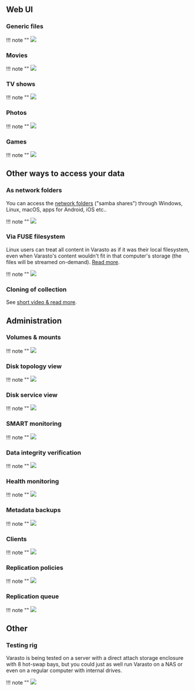 
Web UI
------

### Generic files

!!! note ""
	![](../content/generic-files/screenshot-web-ui.png)


### Movies

!!! note ""
	![](../content/movies/endresult.png)


### TV shows

!!! note ""
	![](../content/tvshows/endresult.png)


### Photos

!!! note ""
	![](../content/photos/screenshot.png)

### Games

!!! note ""
	![](../content/games/screenshot.png)


Other ways to access your data
------------------------------

### As network folders

You can access the [network folders](../data-interfaces/network-folders/) ("samba shares")
through Windows, Linux, macOS, apps for Android, iOS etc..

!!! note ""
	![](../data-interfaces/network-folders/screenshot.png)


### Via FUSE filesystem

Linux users can treat all content in Varasto as if it was their local filesystem, even
when Varasto's content wouldn't fit in that computer's storage (the files will be streamed
on-demand). [Read more](../data-interfaces/network-folders/#architecture-how-does-it-work).

!!! note ""
	![](../data-interfaces/fuse/shell.png)

### Cloning of collection

See [short video & read more](../data-interfaces/client/).


Administration
--------------

### Volumes & mounts

!!! note ""
	![](volumes-and-mounts.png)


### Disk topology view

!!! note ""
	![](topology-view.png)


### Disk service view

!!! note ""
	![](service-view.png)


### SMART monitoring

!!! note ""
	![](../using/smart-monitoring/smart.png)

### Data integrity verification

!!! note ""
	![](../using/background-integrity-verification/screenshot.png)


### Health monitoring

!!! note ""
	![](health-monitoring.png)


### Metadata backups

!!! note ""
	![](../using/metadata-backup/backuplist.png)


### Clients

!!! note ""
	![](clients.png)


### Replication policies

!!! note ""
	![](../using/replication-policies/screenshot.png)


### Replication queue

!!! note ""
	![](../using/replication-policies/replication-queue-status.png)


Other
-----

### Testing rig

Varasto is being tested on a server with a direct attach storage enclosure with 8 hot-swap
bays, but you could just as well run Varasto on a NAS or even on a regular computer with
internal drives.

!!! note ""
	![](varasto-qnap-tr-004.jpg)
